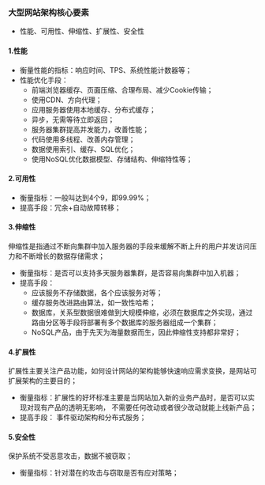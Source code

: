 ### 大型网站架构核心要素
 - 性能、可用性、伸缩性、扩展性、安全性
#### 1.性能
- 衡量性能的指标：响应时间、TPS、系统性能计数器等；
- 性能优化手段：
  - 前端浏览器缓存、页面压缩、合理布局、减少Cookie传输；
  - 使用CDN、方向代理；
  - 应用服务器使用本地缓存、分布式缓存；
  - 异步，无需等待立即返回；
  - 服务器集群提高并发能力，改善性能；
  - 代码使用多线程、改善内存管理；
  - 数据使用索引、缓存、SQL优化；
  - 使用NoSQL优化数据模型、存储结构、伸缩特性等；
#### 2.可用性
- 衡量指标：一般叫达到4个9，即99.99%；
- 提高手段：冗余+自动故障转移；
#### 3.伸缩性
伸缩性是指通过不断向集群中加入服务器的手段来缓解不断上升的用户并发访问压力和不断增长的数据存储需求；
- 衡量指标：是否可以支持多天服务器集群，是否容易向集群中加入机器；
- 提高手段：
  - 应该服务不存储数据，各个应该服务对等；
  - 缓存服务改进路由算法，如一致性哈希；
  - 数据库，关系型数据很难做到大规模伸缩，必须在数据库之外实现，通过路由分区等手段将部署有多个数据库的服务器组成一个集群；
  - NoSQL产品，由于先天为海量数据而生，因此伸缩性支持都非常好；
#### 4.扩展性
扩展性主要关注产品功能，如何设计网站的架构能够快速响应需求变换，是网站可扩展架构的主要目的；
- 衡量指标：扩展性的好坏标准主要是当网站加入新的业务产品时，是否可以实现对现有产品的透明无影响，
不需要任何改动或者很少改动就能上线新产品；
- 提高手段： 事件驱动架构和分布式服务；
#### 5.安全性
保护系统不受恶意攻击，数据不被窃取；
- 衡量指标：针对潜在的攻击与窃取是否有应对策略；
